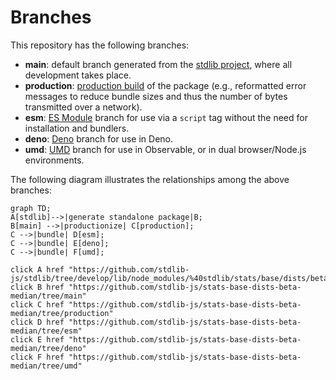 <!--

@license Apache-2.0

Copyright (c) 2022 The Stdlib Authors.

Licensed under the Apache License, Version 2.0 (the "License");
you may not use this file except in compliance with the License.
You may obtain a copy of the License at

    http://www.apache.org/licenses/LICENSE-2.0

Unless required by applicable law or agreed to in writing, software
distributed under the License is distributed on an "AS IS" BASIS,
WITHOUT WARRANTIES OR CONDITIONS OF ANY KIND, either express or implied.
See the License for the specific language governing permissions and
limitations under the License.

-->

# Branches

This repository has the following branches:

-   **main**: default branch generated from the [stdlib project][stdlib-url], where all development takes place.
-   **production**: [production build][production-url] of the package (e.g., reformatted error messages to reduce bundle sizes and thus the number of bytes transmitted over a network).
-   **esm**: [ES Module][esm-url] branch for use via a `script` tag without the need for installation and bundlers.
-   **deno**: [Deno][deno-url] branch for use in Deno.
-   **umd**: [UMD][umd-url] branch for use in Observable, or in dual browser/Node.js environments.

The following diagram illustrates the relationships among the above branches:

```mermaid
graph TD;
A[stdlib]-->|generate standalone package|B;
B[main] -->|productionize| C[production];
C -->|bundle| D[esm];
C -->|bundle| E[deno];
C -->|bundle| F[umd];

click A href "https://github.com/stdlib-js/stdlib/tree/develop/lib/node_modules/%40stdlib/stats/base/dists/beta/median"
click B href "https://github.com/stdlib-js/stats-base-dists-beta-median/tree/main"
click C href "https://github.com/stdlib-js/stats-base-dists-beta-median/tree/production"
click D href "https://github.com/stdlib-js/stats-base-dists-beta-median/tree/esm"
click E href "https://github.com/stdlib-js/stats-base-dists-beta-median/tree/deno"
click F href "https://github.com/stdlib-js/stats-base-dists-beta-median/tree/umd"
```

[stdlib-url]: https://github.com/stdlib-js/stdlib/tree/develop/lib/node_modules/%40stdlib/stats/base/dists/beta/median
[production-url]: https://github.com/stdlib-js/stats-base-dists-beta-median/tree/production
[deno-url]: https://github.com/stdlib-js/stats-base-dists-beta-median/tree/deno
[umd-url]: https://github.com/stdlib-js/stats-base-dists-beta-median/tree/umd
[esm-url]: https://github.com/stdlib-js/stats-base-dists-beta-median/tree/esm